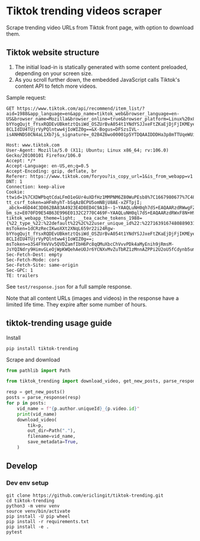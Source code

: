 # Tiktok trending videos scraper

Scrape trending video URLs from Tiktok front page, with option to download them.

## Tiktok website structure

1. The initial load-in is statically generated with some content preloaded, depending on your screen size.
1. As you scroll further down, the embedded JavaScript calls Tiktok's content API to fetch more videos.

Sample request:

```
GET https://www.tiktok.com/api/recommend/item_list/?aid=1988&app_language=en&app_name=tiktok_web&browser_language=en-US&browser_name=Mozilla&browser_online=true&browser_platform=Linux%20x86_64&browser_version=5.0%20%28X11%29&channel=tiktok_web&cookie_enabled=true&count=30&device_id=7163916748088903169&device_platform=web_pc&focus_state=false&from_page=fyp&history_len=5&is_fullscreen=false&is_page_visible=true&os=linux&priority_region=&referer=&region=TW&root_referer=https%3A%2F%2Fwww.google.com%2F&screen_height=1080&screen_width=1920&tz_name=Asia%2FTokyo&webcast_language=en&msToken=1dCRzRecIKwoXXt2XNqL659r22i24Rgw-bYYogQujt_fYsxRQDEvUBkmtztQsiWd_OSZUrBvA054t1YNdYSJJxeFtZKaEjDjFjIKMEyesmkprTD-8CLIdIU4TUjrVyPQlntww4jIoWIZ0g==&X-Bogus=DFSzsIVL-isANHNDS0CN4aL1Xb7j&_signature=_02B4Z6wo00001p5YTDQAAIDDDHa3p8mTTUqeWUiAAMUJc3

Host: www.tiktok.com
User-Agent: Mozilla/5.0 (X11; Ubuntu; Linux x86_64; rv:106.0) Gecko/20100101 Firefox/106.0
Accept: */*
Accept-Language: en-US,en;q=0.5
Accept-Encoding: gzip, deflate, br
Referer: https://www.tiktok.com/foryou?is_copy_url=1&is_from_webapp=v1
DNT: 1
Connection: keep-alive
Cookie: ttwid=1%7CXDWPbqtCdaLFmO1eGUr4uXDfHz1MMPNM6Z80WuPEsb8%7C1667980677%7C488589e2f9e4e8e2b9cbe228dfb34b15c156728ced42d6ea28213599f3ba3381; tt_csrf_token=aHFmhyhT-bSqAzBCPU5omNBjU8AE-xZFTpjI; _abck=46D44C3D862BA83A4923E4D8ED4C9A18~-1~YAAQLuNH0qh7dS+EAQAARzdRWwgFZL/6Efyx+OJ2biRFjNHdM0vWN4zjPA3VxsvPdSHcufgCaMd0QrpUTrcwxxlvvKLQg84ZRYzAzo315nR/De1MzKEj/lapgdWmpRGP5G5Se+tZOKKo4dQQ3jri4biORd9nZNL8CGEeYYBkU4Eaal6W6W2jPB4B4L4eGekN48qQWpaE7ZmCBELa+J5BkAtU43GYG9Yr4m0Xg51cIQUhvVQJIdJN7epjceFXY7yY7WniYnyLgcUyR/hlDpTAvbp7UomUBWHH/CcBpZ4nNVeWdBz+vc6BRA6LTiwDszfkhROrz/WVsmmNXoP/7ql4dO0HWF2Po+L4nJFWb+J3nxk4S2z3NCAn/1FLm/U=~-1~-1~-1; bm_sz=E070FD9E54B63E996E0132C2770C469F~YAAQLuNH0ql7dS+EAQAARzdRWxF8N+H9WFq9WCOm18pHe9q2RKlhqDAfqxQVcuT5u45hOijubQJ01kZU7mQXncajGv20o522eAXqdIdypObDrPGhToNpSdso8C73T+hdCJ1vGPTnEf7Xb2rEO9qDcMBTPBEzWgFQ+QQ+jIf5J+UAV4G81mwbKvWajHRlWBBmEJEVcWgdETwv7epYZQHqrnYwYoN10nJRuNfo4js02fF2eqrsFjVjPtBjkPN991e/bp+UfWu7paacJYDXJA8TSm0kVkonvqfCWPHZ1JZxMercudM=~4602167~4338993; tiktok_webapp_theme=light; __tea_cache_tokens_1988={%22_type_%22:%22default%22%2C%22user_unique_id%22:%227163916748088903169%22%2C%22timestamp%22:1667979478657}; msToken=1dCRzRecIKwoXXt2XNqL659r22i24Rgw-bYYogQujt_fYsxRQDEvUBkmtztQsiWd_OSZUrBvA054t1YNdYSJJxeFtZKaEjDjFjIKMEyesmkprTD-8CLIdIU4TUjrVyPQlntww4jIoWIZ0g==; msToken=o3S4FYmVVv5QVDZamfIbH6Pc8qQMuXbcChVvvPDk4aMyEnih9jRmsM-JsYQINdry9HimvGLeOjWpKWQehAeUOJr6YCNXvMvZuTbRZ1zMnnAZPPi2U2oU5fCdynb5umJtxjobNtnQfX2rkA==
Sec-Fetch-Dest: empty
Sec-Fetch-Mode: cors
Sec-Fetch-Site: same-origin
Sec-GPC: 1
TE: trailers
```

See `test/response.json` for a full sample response.

Note that all content URLs (images and videos) in the response have a limited life time. They expire after some number of hours.

## tiktok-trending usage guide

Install

```
pip install tiktok-trending
```

Scrape and download

```python
from pathlib import Path

from tiktok_trending import download_video, get_new_posts, parse_response

resp = get_new_posts()
posts = parse_response(resp)
for p in posts:
    vid_name = f"{p.author.uniqueId}_{p.video.id}"
    print(vid_name)
    download_video(
        tik=p,
        out_dir=Path("."),
        filename=vid_name,
        save_metadata=True,
    )
```

## Develop

### Dev env setup

```
git clone https://github.com/ericlingit/tiktok-trending.git
cd tiktok-trending
python3 -m venv venv
source venv/bin/activate
pip install -U pip wheel
pip install -r requirements.txt
pip install -e .
pytest
```
